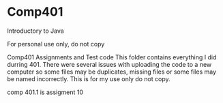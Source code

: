 # Comp401
Introductory to Java

For personal use only, do not copy

Comp401 Assignments and Test code
This folder contains everything I did durring 401. There were several issues with uploading the code to a new computer so some files may be duplicates, missing files or some files may be named incorrectly.
This is for my use only do not copy.

comp 401.1 is assigment 10
